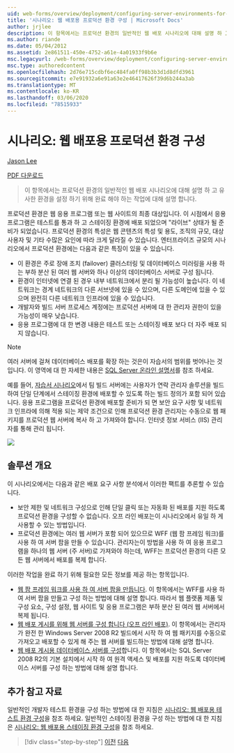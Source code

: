 ```yaml
---
uid: web-forms/overview/deployment/configuring-server-environments-for-web-deployment/scenario-configuring-a-production-environment-for-web-deployment
title: '시나리오: 웹 배포용 프로덕션 환경 구성 | Microsoft Docs'
author: jrjlee
description: 이 항목에서는 프로덕션 환경의 일반적인 웹 배포 시나리오에 대해 설명 하 고 유사한 ...를 설정 하기 위해 완료 해야 하는 작업을 설명 합니다.
ms.author: riande
ms.date: 05/04/2012
ms.assetid: 2e861511-450e-4752-a61e-4a01933f9b6e
msc.legacyurl: /web-forms/overview/deployment/configuring-server-environments-for-web-deployment/scenario-configuring-a-production-environment-for-web-deployment
msc.type: authoredcontent
ms.openlocfilehash: 2d76e715cdbf6ec484fa0ff98b3b3d1d8dfd3961
ms.sourcegitcommit: e7e91932a6e91a63e2e46417626f39d6b244a3ab
ms.translationtype: MT
ms.contentlocale: ko-KR
ms.lasthandoff: 03/06/2020
ms.locfileid: "78515933"
---
```

# <a name="scenario-configuring-a-production-environment-for-web-deployment"></a>시나리오: 웹 배포용 프로덕션 환경 구성

[Jason Lee](https://github.com/jrjlee)

[PDF 다운로드](https://msdnshared.blob.core.windows.net/media/MSDNBlogsFS/prod.evol.blogs.msdn.com/CommunityServer.Blogs.Components.WeblogFiles/00/00/00/63/56/8130.DeployingWebAppsInEnterpriseScenarios.pdf)

> 이 항목에서는 프로덕션 환경의 일반적인 웹 배포 시나리오에 대해 설명 하 고 유사한 환경을 설정 하기 위해 완료 해야 하는 작업에 대해 설명 합니다.

프로덕션 환경은 웹 응용 프로그램 또는 웹 사이트의 최종 대상입니다. 이 시점에서 응용 프로그램은 테스트를 통과 하 고 스테이징 환경에 배포 되었으며 "라이브" 상태가 될 준비가 되었습니다. 프로덕션 환경의 특성은 웹 콘텐츠의 특성 및 용도, 조직의 규모, 대상 사용자 및 기타 수많은 요인에 따라 크게 달라질 수 있습니다. 엔터프라이즈 규모의 시나리오에서 프로덕션 환경에는 다음과 같은 특징이 있을 수 있습니다.

- 이 환경은 주로 장애 조치 (failover) 클러스터링 및 데이터베이스 미러링을 사용 하는 부하 분산 된 여러 웹 서버와 하나 이상의 데이터베이스 서버로 구성 됩니다.
- 환경이 인터넷에 연결 된 경우 내부 네트워크에서 분리 될 가능성이 높습니다. 이 네트워크는 경계 네트워크의 다른 서브넷에 있을 수 있으며, 다른 도메인에 있을 수 있으며 완전히 다른 네트워크 인프라에 있을 수 있습니다.
- 개발자와 빌드 서버 프로세스 계정에는 프로덕션 서버에 대 한 관리자 권한이 있을 가능성이 매우 낮습니다.
- 응용 프로그램에 대 한 변경 내용은 테스트 또는 스테이징 배포 보다 더 자주 배포 되지 않습니다.

> [!NOTE]
> 여러 서버에 걸쳐 데이터베이스 배포를 확장 하는 것은이 자습서의 범위를 벗어나는 것입니다. 이 영역에 대 한 자세한 내용은 [SQL Server 온라인 설명서](https://technet.microsoft.com/library/ms130214.aspx)를 참조 하세요.

예를 들어, [자습서 시나리오](../deploying-web-applications-in-enterprise-scenarios/enterprise-web-deployment-scenario-overview.md)에서 팀 빌드 서버에는 사용자가 연락 관리자 솔루션을 빌드하여 단일 단계에서 스테이징 환경에 배포할 수 있도록 하는 빌드 정의가 포함 되어 있습니다. 응용 프로그램을 프로덕션 환경에 배포할 준비가 되 면 보안 요구 사항 및 네트워크 인프라에 의해 적용 되는 제약 조건으로 인해 프로덕션 환경 관리자는 수동으로 웹 패키지를 프로덕션 웹 서버에 복사 하 고 가져와야 합니다. 인터넷 정보 서비스 (IIS) 관리자를 통해 관리 됩니다.

![](scenario-configuring-a-production-environment-for-web-deployment/_static/image1.png)

## <a name="solution-overview"></a>솔루션 개요

이 시나리오에서는 다음과 같은 배포 요구 사항 분석에서 이러한 팩트를 추론할 수 있습니다.

- 보안 제한 및 네트워크 구성으로 인해 단일 클릭 또는 자동화 된 배포를 지원 하도록 프로덕션 환경을 구성할 수 없습니다. 오프 라인 배포는이 시나리오에서 유일 하 게 사용할 수 있는 방법입니다.
- 프로덕션 환경에는 여러 웹 서버가 포함 되어 있으므로 WFF (웹 팜 프레임 워크)를 사용 하 여 서버 팜을 만들 수 있습니다. 관리자는이 방법을 사용 하 여 응용 프로그램을 하나의 웹 서버 (주 서버)로 가져와야 하는데, WFF는 프로덕션 환경의 다른 모든 웹 서버에서 배포를 복제 합니다.

이러한 작업을 완료 하기 위해 필요한 모든 정보를 제공 하는 항목입니다.

- [웹 팜 프레임 워크를 사용 하 여 서버 팜을 만듭니다](configuring-a-database-server-for-web-deploy-publishing.md). 이 항목에서는 WFF를 사용 하 여 서버 팜을 만들고 구성 하는 방법에 대해 설명 합니다. 따라서 웹 플랫폼 제품 및 구성 요소, 구성 설정, 웹 사이트 및 응용 프로그램은 부하 분산 된 여러 웹 서버에서 복제 됩니다.
- [웹 배포 게시를 위해 웹 서버를 구성 합니다 (오프 라인 배포)](configuring-a-web-server-for-web-deploy-publishing-offline-deployment.md). 이 항목에서는 관리자가 완전 한 Windows Server 2008 R2 빌드에서 시작 하 여 웹 패키지를 수동으로 가져오고 배포할 수 있게 해 주는 웹 서버를 빌드하는 방법에 대해 설명 합니다.
- [웹 배포 게시용 데이터베이스 서버를 구성](configuring-a-database-server-for-web-deploy-publishing.md)합니다. 이 항목에서는 SQL Server 2008 R2의 기본 설치에서 시작 하 여 원격 액세스 및 배포를 지원 하도록 데이터베이스 서버를 구성 하는 방법에 대해 설명 합니다.

## <a name="further-reading"></a>추가 참고 자료

일반적인 개발자 테스트 환경을 구성 하는 방법에 대 한 지침은 [시나리오: 웹 배포용 테스트 환경 구성](scenario-configuring-a-test-environment-for-web-deployment.md)을 참조 하세요. 일반적인 스테이징 환경을 구성 하는 방법에 대 한 지침은 [시나리오: 웹 배포용 스테이징 환경 구성](scenario-configuring-a-staging-environment-for-web-deployment.md)을 참조 하세요.

> [!div class="step-by-step"]
> [이전](scenario-configuring-a-staging-environment-for-web-deployment.md)
> [다음](configuring-a-web-server-for-web-deploy-publishing-remote-agent.md)
